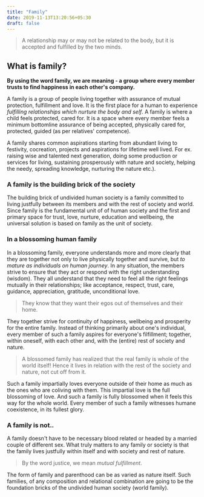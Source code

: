 ```yaml
---
title: "Family"
date: 2019-11-13T13:20:56+05:30
draft: false
---
```


> A relationship may or may not be related to the body, but it is accepted and fulfilled by the two minds.

## What is family?

**By using the word family, we are meaning - a group where every member trusts to find happiness in each other's company.**

A family is a group of people living together with assurance of mutual protection, fulfillment and love. It is the first place for a human to experience _fulfilling relationships which nurture the body and self_. A family is where a child feels protected, cared for. It is a space where every member feels a minimum bottomline assurance of being accepted, physically cared for, protected, guided (as per relatives' competence). 

A family shares common aspirations starting from abundant living to festivity, cocreation, projects and aspirations for lifetime well lived. For ex. raising wise and talented next generation, doing some production or services for living, sustaining prosperously with nature and society, helping the needy, spreading knowledge, nurturing the nature etc.).

### A family is the building brick of the society

The building brick of undivided human society is a family committed to living justfully between its members and with the rest of society and world. Since family is the fundamental unit of of human society and the first and primary space for trust, love, nurture, education and wellbeing, the universal solution is based on family as the unit of society.


### In a blossoming human family
In a blossoming family, everyone understands more and more clearly that they are together not only to live physically together and survive, but _to mature as individuals on human journey_. In any situation, the members strive to ensure that they act or respond with the right understanding (wisdom). They all understand that they need to feel all the right feelings mutually in their relationships; like acceptance, respect, trust, care, guidance, appreciation, gratitude, unconditional love. 

> They know that they want their egos out of themselves and their home. 

They together strive for continuity of happiness, wellbeing and prosperity for the entire family. Instead of thinking primarily about one's individual, every member of such a family aspires for everyone's filfillment; together, within oneself, with each other and, with the (entire) rest of society and nature. 

> A blossomed family has realized that the real family is whole of the world itself! Hence it lives in relation with the rest of the society and nature, not cut off from it.

Such a family impartially loves everyone outside of their home as much as the ones who are coliving with them. This impartial love is the full blossoming of love. And such a family is fully blossomed when it feels this way for the whole world. Every member of such a family witnesses humane coexistence, in its fullest glory.

### A family is not..
A family doesn't have to be necessary blood related or headed by a married couple of different sex. What truly matters to any family or society is that the family lives justfully within itself and with society and rest of nature. 

> By the word justice, we mean _mutual fulfillment_. 

The form of family and parenthood can be as varied as nature itself. Such families, of any composition and relational combination are going to be the foundation bricks of the undivided human society (world family).




